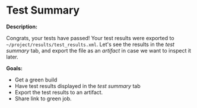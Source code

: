 # Test Summary

**Description:**

Congrats, your tests have passed! Your test results were exported to `~/project/results/test_results.xml`. Let's see the results in the _test summary_ tab, and export the file as an _artifact_ in case we want to inspect it later.

**Goals:**

- Get a green build
- Have test results displayed in the _test summary_ tab
- Export the test results to an artifact.
- Share link to green job.
